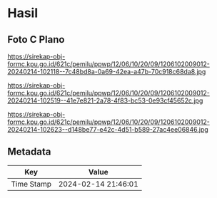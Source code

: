 # Hasil

## Foto C Plano

https://sirekap-obj-formc.kpu.go.id/621c/pemilu/ppwp/12/06/10/20/09/1206102009012-20240214-102118--7c48bd8a-0a69-42ea-a47b-70c918c68da8.jpg

https://sirekap-obj-formc.kpu.go.id/621c/pemilu/ppwp/12/06/10/20/09/1206102009012-20240214-102519--41e7e821-2a78-4f83-bc53-0e93cf45652c.jpg

https://sirekap-obj-formc.kpu.go.id/621c/pemilu/ppwp/12/06/10/20/09/1206102009012-20240214-102623--d148be77-e42c-4d51-b589-27ac4ee06846.jpg


## Metadata

| Key        | Value               |
| ---------- | ------------------- |
| Time Stamp | 2024-02-14 21:46:01 |



